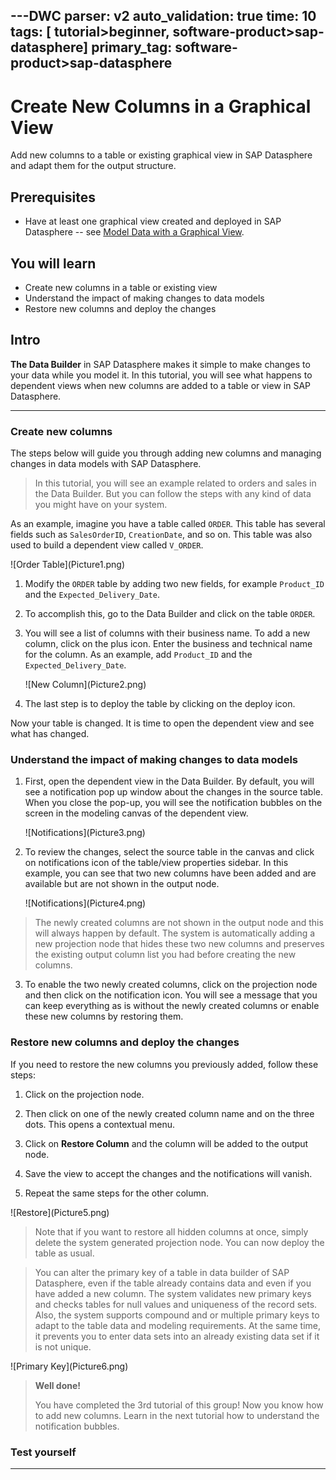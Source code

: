 ---DWC
parser: v2
auto_validation: true
time: 10
tags: [ tutorial>beginner, software-product>sap-datasphere]
primary_tag: software-product>sap-datasphere
---

# Create New Columns in a Graphical View
<!-- description --> Add new columns to a table or existing graphical view in SAP Datasphere and adapt them for the output structure.

## Prerequisites
- Have at least one graphical view created and deployed in SAP Datasphere -- see [Model Data with a Graphical View](data-warehouse-cloud-graphical1-model).

## You will learn
- Create new columns in a table or existing view
- Understand the impact of making changes to data models
- Restore new columns and deploy the changes



## Intro
**The Data Builder** in SAP Datasphere makes it simple to make changes to your data while you model it. In this tutorial, you will see what happens to dependent views when new columns are added to a table or view in SAP Datasphere. 

---

### Create new columns


The steps below will guide you through adding new columns and managing changes in data models with SAP Datasphere.

> In this tutorial, you will see an example related to orders and sales in the Data Builder. But you can follow the steps with any kind of data you might have on your system.


As an example, imagine you have a table called `ORDER`. This table has several fields such as `SalesOrderID`, `CreationDate`, and so on. This table was also used to build a dependent view called `V_ORDER`.

<!-- border -->![Order Table](Picture1.png)

1.	Modify the `ORDER` table by adding two new fields, for example `Product_ID` and the `Expected_Delivery_Date`.

2.	To accomplish this, go to the Data Builder and click on the table `ORDER`.

3.	You will see a list of columns with their business name. To add a new column, click on the plus icon. Enter the business and technical name for the column. As an example, add `Product_ID` and the `Expected_Delivery_Date`.

    <!-- border -->![New Column](Picture2.png)

4.	The last step is to deploy the table by clicking on the deploy icon.

Now your table is changed. It is time to open the dependent view and see what has changed.


### Understand the impact of making changes to data models


1.	First, open the dependent view in the Data Builder. By default, you will see a notification pop up window about the changes in the source table. When you close the pop-up, you will see the notification bubbles on the screen in the modeling canvas of the dependent view.

    <!-- border -->![Notifications](Picture3.png)

2.	To review the changes, select the source table in the canvas and click on notifications icon of the table/view properties sidebar. In this example, you can see that two new columns have been added and are available but are not shown in the output node.

    <!-- border -->![Notifications](Picture4.png)
> The newly created columns are not shown in the output node and this will always happen by default. The system is automatically adding a new projection node that hides these two new columns and preserves the existing output column list you had before creating the new columns.

3.	To enable the two newly created columns, click on the projection node and then click on the notification icon. You will see a message that you can keep everything as is without the newly created columns or enable these new columns by restoring them.





### Restore new columns and deploy the changes


If you need to restore the new columns you previously added, follow these steps:

1.	Click on the projection node.

2.	Then click on one of the newly created column name and on the three dots. This opens a contextual menu.

3.	Click on **Restore Column** and the column will be added to the output node.

4.	Save the view to accept the changes and the notifications will vanish.

5.	Repeat the same steps for the other column.

  <!-- border -->![Restore](Picture5.png)

> Note that if you want to restore all hidden columns at once, simply delete the system generated projection node. You can now deploy the table as usual.

> You can alter the primary key of a table in data builder of SAP Datasphere, even if the table already contains data and even if you have added a new column. The system validates new primary keys and checks tables for null values and uniqueness of the record sets. Also, the system supports compound and or multiple primary keys to adapt to the table data and modeling requirements. At the same time, it prevents you to enter data sets into an already existing data set if it is not unique.

  <!-- border -->![Primary Key](Picture6.png)

> **Well done!**
>
> You have completed the 3rd tutorial of this group! Now you know how to add new columns.
> Learn in the next tutorial how to understand the notification bubbles.


### Test yourself









---
